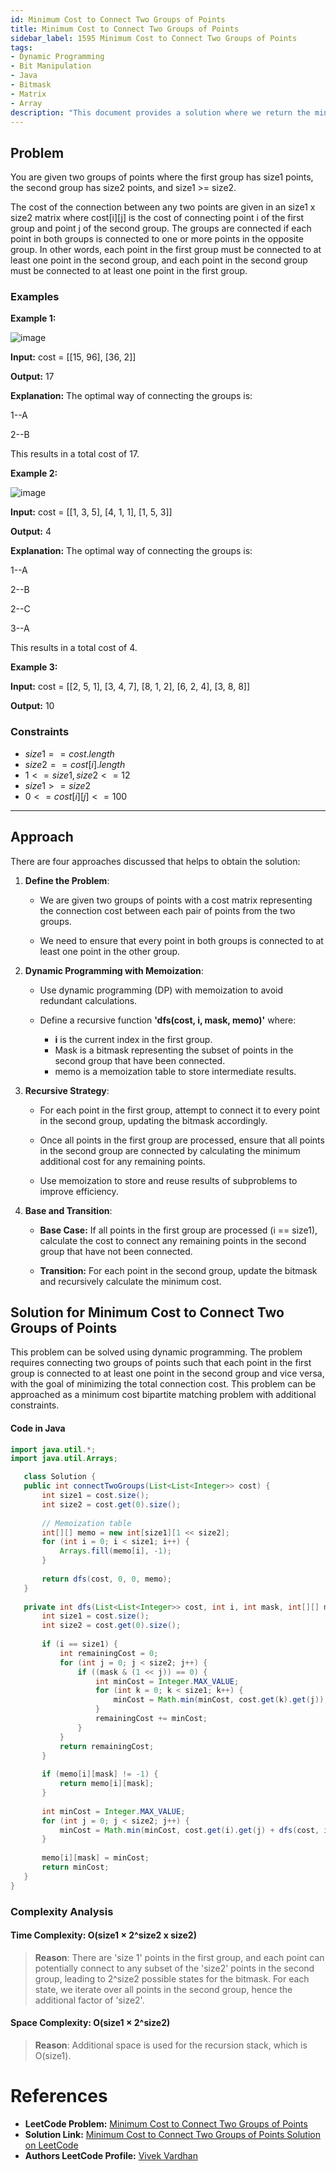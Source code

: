 ```yaml
---
id: Minimum Cost to Connect Two Groups of Points
title: Minimum Cost to Connect Two Groups of Points
sidebar_label: 1595 Minimum Cost to Connect Two Groups of Points
tags:
- Dynamic Programming
- Bit Manipulation
- Java
- Bitmask
- Matrix
- Array
description: "This document provides a solution where we return the minimum cost to connect the two groups."
---
```

## Problem

You are given two groups of points where the first group has size1 points, the second group has size2 points, and size1 >= size2.

The cost of the connection between any two points are given in an size1 x size2 matrix where cost[i][j] is the cost of connecting point i of the first group and point j of the second group. The groups are connected if each point in both groups is connected to one or more points in the opposite group. In other words, each point in the first group must be connected to at least one point in the second group, and each point in the second group must be connected to at least one point in the first group.

### Examples

**Example 1:**

![image](https://github.com/CodeHarborHub/codeharborhub.github.io/assets/91594529/bb9cc0a0-5c28-444d-a0cb-d0753998c6c0)

**Input:** cost = [[15, 96], [36, 2]]

**Output:** 17

**Explanation:** The optimal way of connecting the groups is:

1--A

2--B

This results in a total cost of 17.

**Example 2:**

![image](https://github.com/CodeHarborHub/codeharborhub.github.io/assets/91594529/d956087d-3ffc-4a13-9144-83bf585bee88)

**Input:** cost = [[1, 3, 5], [4, 1, 1], [1, 5, 3]]

**Output:** 4

**Explanation:** The optimal way of connecting the groups is:

1--A

2--B

2--C

3--A

This results in a total cost of 4.

**Example 3:**

**Input:** cost = [[2, 5, 1], [3, 4, 7], [8, 1, 2], [6, 2, 4], [3, 8, 8]]

**Output:** 10

### Constraints

- $size1 == cost.length$
- $size2 == cost[i].length$
- $1 <= size1,size2 <= 12$
- $size1 >= size2$
- $0 <= cost[i][j] <= 100$

---
## Approach
There are four approaches discussed that helps to obtain the solution:

1. **Define the Problem**:
   - We are given two groups of points with a cost matrix representing the connection cost between each pair of points from the two groups.
     
   - We need to ensure that every point in both groups is connected to at least one point in the other group.

2. **Dynamic Programming with Memoization**:
   - Use dynamic programming (DP) with memoization to avoid redundant calculations.
     
   - Define a recursive function **'dfs(cost, i, mask, memo)'** where:
     -  **i** is the current index in the first group.
     -  Mask is a bitmask representing the subset of points in the second group that have been connected.
     -  memo is a memoization table to store intermediate results.    

3. **Recursive Strategy**:
   - For each point in the first group, attempt to connect it to every point in the second group, updating the bitmask accordingly.
     
   - Once all points in the first group are processed, ensure that all points in the second group are connected by calculating the minimum additional cost for any remaining points.

   - Use memoization to store and reuse results of subproblems to improve efficiency.

4. **Base and Transition**:
   - **Base Case:** If all points in the first group are processed (i == size1), calculate the cost to connect any remaining points in the second group that have not been connected.
     
   - **Transition:** For each point in the second group, update the bitmask and recursively calculate the minimum cost.

## Solution for Minimum Cost to Connect Two Groups of Points

This problem can be solved using dynamic programming. The problem requires connecting two groups of points such that each point in the first group is connected to at least one point in the second group and vice versa, with the goal of minimizing the total connection cost. This problem can be approached as a minimum cost bipartite matching problem with additional constraints.

#### Code in Java
    
 ```java
 import java.util.*;
 import java.util.Arrays;

    class Solution {
    public int connectTwoGroups(List<List<Integer>> cost) {
        int size1 = cost.size();
        int size2 = cost.get(0).size();
        
        // Memoization table
        int[][] memo = new int[size1][1 << size2];
        for (int i = 0; i < size1; i++) {
            Arrays.fill(memo[i], -1);
        }
        
        return dfs(cost, 0, 0, memo);
    }
    
    private int dfs(List<List<Integer>> cost, int i, int mask, int[][] memo) {
        int size1 = cost.size();
        int size2 = cost.get(0).size();
        
        if (i == size1) {
            int remainingCost = 0;
            for (int j = 0; j < size2; j++) {
                if ((mask & (1 << j)) == 0) {
                    int minCost = Integer.MAX_VALUE;
                    for (int k = 0; k < size1; k++) {
                        minCost = Math.min(minCost, cost.get(k).get(j));
                    }
                    remainingCost += minCost;
                }
            }
            return remainingCost;
        }
        
        if (memo[i][mask] != -1) {
            return memo[i][mask];
        }
        
        int minCost = Integer.MAX_VALUE;
        for (int j = 0; j < size2; j++) {
            minCost = Math.min(minCost, cost.get(i).get(j) + dfs(cost, i + 1, mask | (1 << j), memo));
        }
        
        memo[i][mask] = minCost;
        return minCost;
    }
}

```

### Complexity Analysis

#### Time Complexity: O(size1 × 2^size2 x size2)

> **Reason**: There are 'size 1' points in the first group, and each point can potentially connect to any subset of the 'size2' points in the second group, leading to 2^size2 possible states for the bitmask. For each state, we iterate over all points in the second group, hence the additional factor of 'size2'.

#### Space Complexity: O(size1 × 2^size2)

> **Reason**: Additional space is used for the recursion stack, which is O(size1).

# References

- **LeetCode Problem:** [Minimum Cost to Connect Two Groups of Points](https://leetcode.com/problems/minimum-cost-to-connect-two-groups-of-points/description/)
- **Solution Link:** [Minimum Cost to Connect Two Groups of Points Solution on LeetCode](https://leetcode.com/problems/minimum-cost-to-connect-two-groups-of-points/solutions/)
- **Authors LeetCode Profile:** [Vivek Vardhan](https://leetcode.com/u/vivekvardhan43862/)
